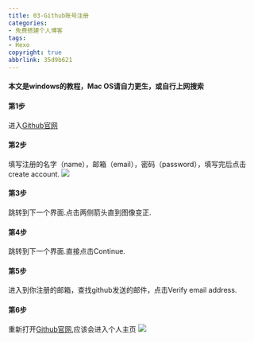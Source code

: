 ```yaml
---
title: 03-Github账号注册
categories: 
- 免费搭建个人博客
tags: 
- Hexo
copyright: true
abbrlink: 35d9b621
---
```

#### 本文是windows的教程，Mac OS请自力更生，或自行上网搜索
#### 第1步
进入[Github官网](https://github.com)
#### 第2步
填写注册的名字（name），邮箱（email），密码（password），填写完后点击create account.
![](https://serverless-page-bucket-jm08mud0-1300042459.cos-website.ap-shanghai.myqcloud.com/pic01.jpg)
#### 第3步
跳转到下一个界面.点击两侧箭头直到图像变正.
#### 第4步
跳转到下一个界面.直接点击Continue.
#### 第5步
进入到你注册的邮箱，查找github发送的邮件，点击Verify email address.
#### 第6步
重新打开[Github官网](https://github.com),应该会进入个人主页
![](https://serverless-page-bucket-jm08mud0-1300042459.cos-website.ap-shanghai.myqcloud.com/pic02.jpg)
